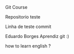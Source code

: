 Git Course

Repositorio teste

Linha de teste commit

Eduardo Borges Aprendiz git :)

how to  learn english ?
